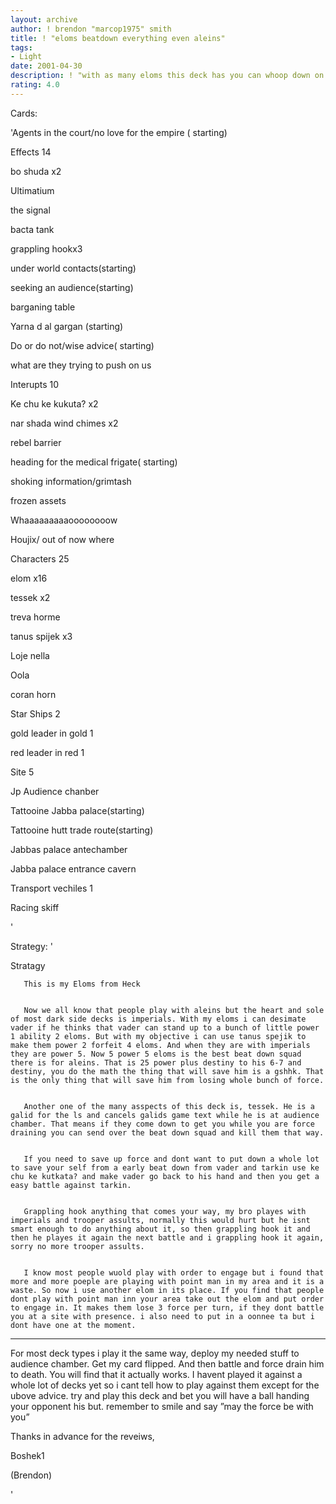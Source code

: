 ```yaml
---
layout: archive
author: ! brendon "marcop1975" smith
title: ! "eloms beatdown everything even aleins"
tags:
- Light
date: 2001-04-30
description: ! "with as many eloms this deck has you can whoop down on aliens too."
rating: 4.0
---
```

Cards: 

'Agents in the court/no love for the empire ( starting)


Effects 14


bo shuda x2

Ultimatium

the signal

bacta tank

grappling hookx3

under world contacts(starting)

seeking an audience(starting)

barganing table

Yarna d al gargan (starting)

Do or do not/wise advice( starting)

what are they trying to push on us


Interupts 10

Ke chu ke kukuta? x2

nar shada wind chimes x2

rebel barrier

heading for the medical frigate( starting)

shoking information/grimtash

frozen assets

Whaaaaaaaaaoooooooow

Houjix/ out of now where



Characters 25


elom x16

tessek x2

treva horme

tanus spijek x3

Loje nella

Oola

coran horn 


Star Ships 2


gold leader in gold 1

red leader in red 1


Site 5

Jp Audience chanber

Tattooine Jabba palace(starting)

Tattooine hutt trade route(starting)

Jabbas palace antechamber

Jabba palace entrance cavern


Transport vechiles 1

Racing skiff


'

Strategy: '

Stratagy


       This is my Eloms from Heck 


       Now we all know that people play with aleins but the heart and sole of most dark side decks is imperials. With my eloms i can desimate vader if he thinks that vader can stand up to a bunch of little power 1 ability 2 eloms. But with my objective i can use tanus spejik to make them power 2 forfeit 4 eloms. And when they are with imperials they are power 5. Now 5 power 5 eloms is the best beat down squad there is for aleins. That is 25 power plus destiny to his 6-7 and destiny, you do the math the thing that will save him is a gshhk. That is the only thing that will save him from losing whole bunch of force. 


       Another one of the many asspects of this deck is, tessek. He is a galid for the ls and cancels galids game text while he is at audience chamber. That means if they come down to get you while you are force draining you can send over the beat down squad and kill them that way. 


       If you need to save up force and dont want to put down a whole lot to save your self from a early beat down from vader and tarkin use ke chu ke kutkata? and make vader go back to his hand and then you get a easy battle against tarkin. 


       Grappling hook anything that comes your way, my bro playes with imperials and trooper assults, normally this would hurt but he isnt smart enough to do anything about it, so then grappling hook it and then he playes it again the next battle and i grappling hook it again, sorry no more trooper assults. 


       I know most people wuold play with order to engage but i found that more and more poeple are playing with point man in my area and it is a waste. So now i use another elom in its place. If you find that people dont play with point man inn your area take out the elom and put order to engage in. It makes them lose 3 force per turn, if they dont battle you at a site with presence. i also need to put in a oonnee ta but i dont have one at the moment. 


-------------------------------------------------------------------------------------------------------------------------------


For most deck types i play it the same way, deploy my needed stuff to audience chamber. Get my card flipped. And then battle and force drain him to death. You will find that it actually works. I havent played it against a whole lot of decks yet so i cant tell how to play against them except for the ubove advice. try and play this deck and bet you will have a ball handing your opponent his but. remember to smile and say ”may the force be with you”


Thanks in advance for the reveiws, 


Boshek1 

(Brendon)

'